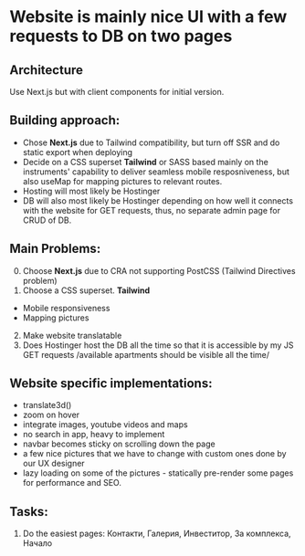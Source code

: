 # Website is mainly nice UI with a few requests to DB on two pages

## Architecture
Use Next.js but with client components for initial version. 

## Building approach:
- Chose **Next.js** due to Tailwind compatibility, but turn off SSR and do static export when deploying
- Decide on a CSS superset **Tailwind** or SASS based mainly on the instruments' capability to deliver seamless mobile resposniveness, but also useMap for mapping pictures to relevant routes.
- Hosting will most likely be Hostinger
- DB will also most likely be Hostinger depending on how well it connects with the website for GET requests, thus, no separate admin page for CRUD of DB.

## Main Problems:
0. Choose **Next.js** due to CRA not supporting PostCSS (Tailwind Directives problem)
1. Choose a CSS superset. **Tailwind**
 - Mobile responsiveness
 - Mapping pictures
2. Make website translatable
3. Does Hostinger host the DB all the time so that it is accessible by my JS GET requests /available apartments should be visible all the time/

## Website specific implementations:

- translate3d()
- zoom on hover
- integrate images, youtube videos and maps
- no search in app, heavy to implement
- navbar becomes sticky on scrolling down the page
- a few nice pictures that we have to change with custom ones done by our UX designer
- lazy loading on some of the pictures - statically pre-render some pages for performance and SEO. 

## Tasks:
1. Do the easiest pages: Контакти, Галерия, Инвеститор, За комплекса, Начало

